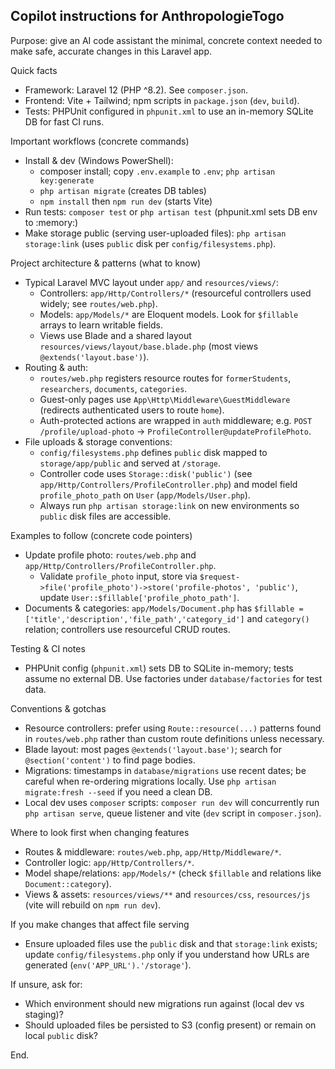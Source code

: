 ## Copilot instructions for AnthropologieTogo

Purpose: give an AI code assistant the minimal, concrete context needed to make safe, accurate changes in this Laravel app.

Quick facts
- Framework: Laravel 12 (PHP ^8.2). See `composer.json`.
- Frontend: Vite + Tailwind; npm scripts in `package.json` (`dev`, `build`).
- Tests: PHPUnit configured in `phpunit.xml` to use an in-memory SQLite DB for fast CI runs.

Important workflows (concrete commands)
- Install & dev (Windows PowerShell):
  - composer install; copy `.env.example` to `.env`; `php artisan key:generate`
  - `php artisan migrate` (creates DB tables)
  - `npm install` then `npm run dev` (starts Vite)
- Run tests: `composer test` or `php artisan test` (phpunit.xml sets DB env to :memory:)
- Make storage public (serving user-uploaded files): `php artisan storage:link` (uses `public` disk per `config/filesystems.php`).

Project architecture & patterns (what to know)
- Typical Laravel MVC layout under `app/` and `resources/views/`:
  - Controllers: `app/Http/Controllers/*` (resourceful controllers used widely; see `routes/web.php`).
  - Models: `app/Models/*` are Eloquent models. Look for `$fillable` arrays to learn writable fields.
  - Views use Blade and a shared layout `resources/views/layout/base.blade.php` (most views `@extends('layout.base')`).
- Routing & auth:
  - `routes/web.php` registers resource routes for `formerStudents`, `researchers`, `documents`, `categories`.
  - Guest-only pages use `App\Http\Middleware\GuestMiddleware` (redirects authenticated users to route `home`).
  - Auth-protected actions are wrapped in `auth` middleware; e.g. `POST /profile/upload-photo` -> `ProfileController@updateProfilePhoto`.
- File uploads & storage conventions:
  - `config/filesystems.php` defines `public` disk mapped to `storage/app/public` and served at `/storage`.
  - Controller code uses `Storage::disk('public')` (see `app/Http/Controllers/ProfileController.php`) and model field `profile_photo_path` on `User` (`app/Models/User.php`).
  - Always run `php artisan storage:link` on new environments so `public` disk files are accessible.

Examples to follow (concrete code pointers)
- Update profile photo: `routes/web.php` and `app/Http/Controllers/ProfileController.php`.
  - Validate `profile_photo` input, store via `$request->file('profile_photo')->store('profile-photos', 'public')`, update `User::$fillable['profile_photo_path']`.
- Documents & categories: `app/Models/Document.php` has `$fillable = ['title','description','file_path','category_id']` and `category()` relation; controllers use resourceful CRUD routes.

Testing & CI notes
- PHPUnit config (`phpunit.xml`) sets DB to SQLite in-memory; tests assume no external DB. Use factories under `database/factories` for test data.

Conventions & gotchas
- Resource controllers: prefer using `Route::resource(...)` patterns found in `routes/web.php` rather than custom route definitions unless necessary.
- Blade layout: most pages `@extends('layout.base')`; search for `@section('content')` to find page bodies.
- Migrations: timestamps in `database/migrations` use recent dates; be careful when re-ordering migrations locally. Use `php artisan migrate:fresh --seed` if you need a clean DB.
- Local dev uses `composer` scripts: `composer run dev` will concurrently run `php artisan serve`, queue listener and vite (`dev` script in `composer.json`).

Where to look first when changing features
- Routes & middleware: `routes/web.php`, `app/Http/Middleware/*`.
- Controller logic: `app/Http/Controllers/*`.
- Model shape/relations: `app/Models/*` (check `$fillable` and relations like `Document::category`).
- Views & assets: `resources/views/**` and `resources/css`, `resources/js` (vite will rebuild on `npm run dev`).

If you make changes that affect file serving
- Ensure uploaded files use the `public` disk and that `storage:link` exists; update `config/filesystems.php` only if you understand how URLs are generated (`env('APP_URL').'/storage'`).

If unsure, ask for:
- Which environment should new migrations run against (local dev vs staging)?
- Should uploaded files be persisted to S3 (config present) or remain on local `public` disk?

End.

